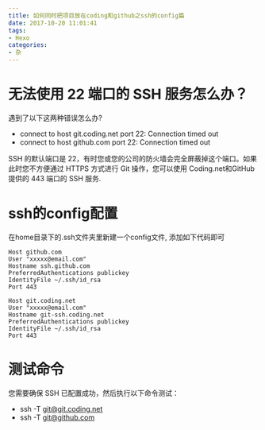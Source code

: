 ```yaml
---
title: 如何同时把项目放在coding和github之ssh的config篇
date: 2017-10-20 11:01:41
tags:
- Hexo
categories:
- 杂
---
```


# 无法使用 22 端口的 SSH 服务怎么办？

遇到了以下这两种错误怎么办?

- connect to host git.coding.net port 22: Connection timed out
- connect to host github.com port 22: Connection timed out

SSH 的默认端口是 22，有时您或您的公司的防火墙会完全屏蔽掉这个端口。如果此时您不方便通过 HTTPS 方式进行 Git 操作，您可以使用 Coding.net和GitHub 提供的 443 端口的 SSH 服务.

# ssh的config配置

在home目录下的.ssh文件夹里新建一个config文件, 添加如下代码即可

```
Host github.com
User "xxxxx@email.com"
Hostname ssh.github.com
PreferredAuthentications publickey
IdentityFile ~/.ssh/id_rsa
Port 443

Host git.coding.net
User "xxxxx@email.com"
Hostname git-ssh.coding.net
PreferredAuthentications publickey
IdentityFile ~/.ssh/id_rsa
Port 443
```

# 测试命令

您需要确保 SSH 已配置成功，然后执行以下命令测试：

- ssh -T git@git.coding.net
- ssh -T git@github.com

 
